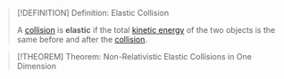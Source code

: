 >[!DEFINITION] Definition: Elastic Collision
>
>A [collision](Collision.md) is **elastic** if the total [kinetic energy](../Energy/Kinetic%20Energy.md) of the two objects is the same before and after the [collision](Collision.md).
>

>[!THEOREM] Theorem: Non-Relativistic Elastic Collisions in One Dimension 
>
>
>
>